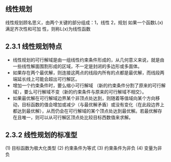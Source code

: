 ## 线性规划

线性规划顾名思义，由两个关键的部分组成：1，线性 2，规划
如果一个函数L(x)满足齐次性和可加 性，则称L(x)为线性函数

## 2.3.1 线性规划特点

- 线性规划的可行解域是由一组线性约束条件形成的，从几何意义来说，就是由一些线性解面围割形成的区域，不一定是封闭的多边形或多面体。
- 如果存在两个最优解，则连接这两点的线段内所有的点都是最优解，而线段两端延长线上可能会超出可行解区。
- 增加一个约束条件时，要么缩小可行解域 （新的约束条件分割了原来的可行解域），要么可行解域不变（新的约束条件与原来的可行解域不相交）。
- 如果最优解在可行解域边界某个非顶点处达到，则随着等值域向某个方向移动，目标函数的值会增加或减少（与最优解矛盾）或没有变化（在此段边界上都达到最优解），从而仍会在可行解域的某个顶点处达到最优解。若最优解存在且唯一，则可以从可行解区顶点处比较目标西数值来求解。

## 2.3.2 线性规划的标准型

(1) 目标函数为极大化类型
(2) 约束条件为等式
(3) 约束条件为非负
(4) 变量为非负

